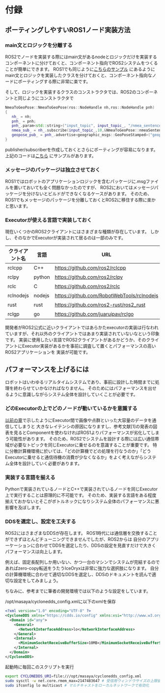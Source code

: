 # 付録


## ポーティングしやすいROS1ノード実装方法

### main文とロジックを分離する
ROS2でノードを実装する際にはmain文があるnodeとロジックだけを実装するコンポーネントに分けておくと、コンポーネント指向でROS2システムをつくることが簡単にできます。
ROS1でも同じように[こちらのサンプル](https://github.com/OUXT-Polaris/nmea_to_geopose/tree/master/src)
にあるようにmain文とロジックを実装したクラスを分けておくと、コンポーネント指向なノードにポーティングする際に非常に楽です。

そして、ロジックを実装するクラスのコンストラクタでは、ROS2のコンポーネントと同じようにコンストラクタで
```cpp
NmeaToGeoPose::NmeaToGeoPose(ros::NodeHandle nh,ros::NodeHandle pnh)
{
   nh_ = nh;
   pnh_ = pnh;
   pnh_.param<std::string>("input_topic", input_topic_, "/nmea_sentence");
   nmea_sub_ = nh_.subscribe(input_topic_,10,&NmeaToGeoPose::nmeaSentenceCallback,this);
   geopose_pub_ = pnh_.advertise<geographic_msgs::GeoPoseStamped>("geopose",1);
}
```
publisher/subscriberを作成しておくとさらにポーティングが容易になります。
上記のコードは[こちら](https://github.com/OUXT-Polaris/nmea_to_geopose/blob/2564e99b65418ab9ba216b5664601e51ca53e6ec/src/nmea_to_geopose.cpp#L3-L10)
にサンプルがあります。

### メッセージのパッケージは独立させておく

ROS1ではロボットのアプリケーションロジックを含むパッケージに.msgファイルを置いておいても全く問題なかったのですが、
ROS2においてはメッセージパッケージを分けないとビルドができなくなるケースがあります。
そのため、ROS1でもメッセージのパッケージを分離しておくとROS2に移住する際に楽かと思います。

### Executorが使える言語で実装しておく

現在いくつかのROS2クライアントにはさまざまな種類が存在しています。
しかし、そのなかでExecutorが実装されて居るのは一部のみです。

| クライアント名 | 言語   | URL                                        | Executorの実装 |
| -------------- | ------ | ------------------------------------------ | -------------- |
| rclcpp         | C++    | https://github.com/ros2/rclcpp             | あり           |
| rclpy          | python | https://github.com/ros2/rclpy              | あり           |
| rclc           | C      | https://github.com/ros2/rclc               | あり           |
| rclnodejs      | nodejs | https://github.com/RobotWebTools/rclnodejs | なし           |
| rust           | rust   | https://github.com/ros2-rust/ros2_rust     | なし           |
| rclgp          | go     | https://github.com/juaruipav/rclgo         | なし           |

開発者がROS2公式に近いクライアントではあらかたexecutorの実装は行なわれていますが、それ以外のクライアントではあまり実装されていないなという印象です。
実装に使用したい言語でROS2クライアントがあるかどうか、そのクライアントにExecutor実装があるかを事前に調査して置くとパフォーマンスの高いROS2アプリケーションを
実装が可能です。

## パフォーマンスを上げるには

ロボットはいわゆるリアルタイムシステムであり、事前に設計した時間までに処理を終わらせていかなければなりません。
そのためにはパフォーマンスを出せるように意識しながらシステム全体を設計していくことが必要です。
### どのExecutorの上でどのノードが動いているかを意識する

[以前の章](https://hakuturu583.github.io/ros_rsj_seminar/ros2/#nodeexecutor)で示したようにExecutor間で画像や点群といった大容量のデータを通信してしまうと
大きなレイテンシの原因になりますし、参考文献[1]の発表の図表を見るとComponentを使わなければROS1よりパフォーマンスが劣化してしまう可能性があります。
そのため、ROS2でシステムを設計する際には広い通信帯域が必要なトピックを同じExecutorに乗せるのを意識することが重要です。
特に分散計算機環境に於いては、「どの計算機でどの処理を行なうのか」「どうExecutorに乗せると通信待機の消費が少なくなるか」をよく考えながらシステム全体を設計していく必要があります。

### 実装する言語を揃える

Pythonで実装されているノードとC++で実装されているノードを同じExecutor上で実行することは原理的に不可能です。
そのため、実装する言語をある程度揃えておかないとそこがボトルネックになりシステム全体のパフォーマンスに悪影響を及ぼします。

### DDSを選定し、設定を工夫する
ROS2にはさまざまなDDSが存在します。
ROS1時代には通信層を交換することができずほとんどチューニングできませんでしたが、ROS2からは
自分のアプリーケーションに合わせてDDSを選定したり、DDSの設定を見直すだけで大きくパフォーマンスは向上します。

例えば、固定長配列しか用いない、かつ一台のマシンでシステムが完結するのであればzero-copy転送をうたうIceOryxは非常に強力な選択肢になります。
自分の計算機環境に合わせて適切なDDSを選定し、DDSのドキュメントを読んで適切な設定をしてみましょう。

ちなみに、参考までに筆者の開発環境では以下のような設定をしています。

/opt/masaya/cyclonedds_config.xmlに以下のxmlを保存

```xml
<?xml version="1.0" encoding="UTF-8" ?>
<CycloneDDS xmlns="https://cdds.io/config" xmlns:xsi="http://www.w3.org/2001/XMLSchema-instance" xsi:schemaLocation="https://cdds.io/config https://raw.githubusercontent.com/eclipse-cyclonedds/cyclonedds/master/etc/cyclonedds.xsd">
  <Domain id="any">
    <General>
      <NetworkInterfaceAddress>lo</NetworkInterfaceAddress>
    </General>
    <Internal>
      <MinimumSocketReceiveBufferSize>10MB</MinimumSocketReceiveBufferSize>
    </Internal>
  </Domain>
</CycloneDDS>
```

起動時に毎回このスクリプトを実行
```bash
export CYCLONEDDS_URI=file:///opt/masaya/cyclonedds_config.xml
sudo sysctl -w net.core.rmem_max=2147483647 # 受信用ウィンドウサイズの上限値を指定
sudo ifconfig lo multicast # マルチキャストをローカルネットワークで有効化
```
